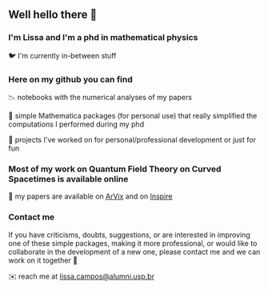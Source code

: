  ## Well hello there 🌌
 
 ### I'm Lissa and I'm a phd in mathematical physics 
 
🐦 I'm currently in-between stuff

### Here on my github you can find

📉 notebooks with the numerical analyses of my papers

🔧 simple Mathematica packages (for personal use) that really simplified the computations I performed during my phd

🎯 projects I've worked on for personal/professional development or just for fun

### Most of my work on Quantum Field Theory on Curved Spacetimes is available online
  
📄 my papers are available on [ArVix](https://arxiv.org/search/?query=Campos%2C+L+d+S&searchtype=author&abstracts=show&order=-announced_date_first&size=50) and on [Inspire](https://inspirehep.net/literature?sort=mostrecent&size=25&page=1&q=a%20Lissa%20de%20Souza%20Campos)

### Contact me
  
If you have criticisms, doubts, suggestions, or are interested in improving one of these simple packages, making it more professional, or would like to collaborate in the development of a new one, please contact me and we can work on it together 🙂 

✉️ reach me at lissa.campos@alumni.usp.br

